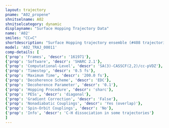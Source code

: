 ```yaml
---
layout: trajectory
pname: "A02_propene"
shnitselname: A02
shnitselcategory: dynamic
displayname: "Surface Hopping Trajectory Data"
name: 'A02'
smiles: "CC=C"
shortdescription: "Surface Hopping trajectory ensemble (#408 trajectories)"
model: 'A02_TRAJ_00011'
comp-details: [
{'prop': 'Frames', 'descr': '161971'},
{'prop': 'Software', 'descr': 'SHARC 2.1'},
{'prop': 'Computational-Level', 'descr': 'SA(3)-CASSCF(2,2)/cc-pVDZ'},
{'prop': 'Timestep', 'descr': '0.5 fs'},
{'prop': 'Maximum Time', 'descr': '200.0 fs'},
{'prop': 'Decoherence Scheme', 'descr': 'EDC'},
{'prop': 'Decoherence Parameter', 'descr': '0.1'},
{'prop': 'Hopping Procedure', 'descr': 'sharc'},
{'prop': 'PESs', 'descr': 'diagonal'},
{'prop': 'Gradient Correction', 'descr': 'False'},
{'prop': 'Nonadiabatic Couplings', 'descr': 'Yes (overlap)'},
{'prop': 'Spin-Orbit Couplings', 'descr': 'No'},
{'prop': 'Info', 'descr': 'C-H dissociation in some trajectories'}
]
---
```

